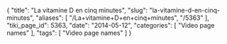 {
    "title": "La vitamine D en cinq minutes",
    "slug": "la-vitamine-d-en-cinq-minutes",
    "aliases": [
        "/La+vitamine+D+en+cinq+minutes",
        "/5363"
    ],
    "tiki_page_id": 5363,
    "date": "2014-05-12",
    "categories": [
        "Video page names"
    ],
    "tags": [
        "Video page names"
    ]
}